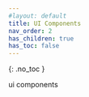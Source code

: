 ```yaml
---
#layout: default
title: UI Components
nav_order: 2
has_children: true
has_toc: false
---
```

{: .no_toc }

ui components